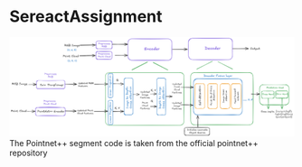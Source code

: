 # SereactAssignment
![Model Diagram](./Model%20diagram.png)
The Pointnet++ segment code is taken from the official pointnet++ repository 
